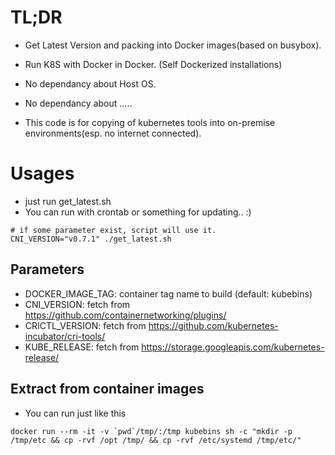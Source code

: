 # TL;DR
* Get Latest Version and packing into Docker images(based on busybox).
* Run K8S with Docker in Docker. (Self Dockerized installations)
* No dependancy about Host OS.
* No dependancy about .....

* This code is for copying of kubernetes tools into on-premise environments(esp. no internet connected).

# Usages
* just run get_latest.sh
* You can run with crontab or something for updating.. :)

```
# if some parameter exist, script will use it.
CNI_VERSION="v0.7.1" ./get_latest.sh
```

## Parameters
* DOCKER_IMAGE_TAG: container tag name to build (default: kubebins)
* CNI_VERSION: fetch from https://github.com/containernetworking/plugins/
* CRICTL_VERSION: fetch from https://github.com/kubernetes-incubator/cri-tools/
* KUBE_RELEASE: fetch from https://storage.googleapis.com/kubernetes-release/

## Extract from container images
* You can run just like this

```
docker run --rm -it -v `pwd`/tmp/:/tmp kubebins sh -c "mkdir -p /tmp/etc && cp -rvf /opt /tmp/ && cp -rvf /etc/systemd /tmp/etc/"
```
